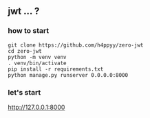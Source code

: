 ## jwt ... ?

### how to start
```
git clone https://github.com/h4ppyy/zero-jwt
cd zero-jwt
python -m venv venv
. venv/bin/activate
pip install -r requirements.txt
python manage.py runserver 0.0.0.0:8000
```
### let's start
http://127.0.0.1:8000
